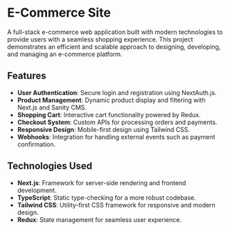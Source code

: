 # E-Commerce Site

A full-stack e-commerce web application built with modern technologies to provide users with a seamless shopping experience. This project demonstrates an efficient and scalable approach to designing, developing, and managing an e-commerce platform.

## Features

- **User Authentication**: Secure login and registration using NextAuth.js.
- **Product Management**: Dynamic product display and filtering with Next.js and Sanity CMS.
- **Shopping Cart**: Interactive cart functionality powered by Redux.
- **Checkout System**: Custom APIs for processing orders and payments.
- **Responsive Design**: Mobile-first design using Tailwind CSS.
- **Webhooks**: Integration for handling external events such as payment confirmation.

## Technologies Used

- **Next.js**: Framework for server-side rendering and frontend development.
- **TypeScript**: Static type-checking for a more robust codebase.
- **Tailwind CSS**: Utility-first CSS framework for responsive and modern design.
- **Redux**: State management for seamless user experience.